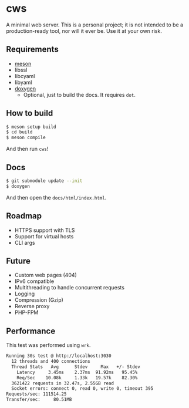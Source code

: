 # cws

A minimal web server. This is a personal project; it is not intended to be a production-ready tool, nor will it ever be. Use it at your own risk.

## Requirements

- [meson](https://mesonbuild.com/index.html)
- libssl
- libcyaml
- libyaml
- [doxygen](https://www.doxygen.nl/)
    - Optional, just to build the docs. It requires `dot`.

## How to build

```bash
$ meson setup build
$ cd build
$ meson compile
```

And then run `cws`!

## Docs

```bash
$ git submodule update --init
$ doxygen
```

And then open the `docs/html/index.html`.

## Roadmap

- HTTPS support with TLS
- Support for virtual hosts
- CLI args

## Future

- Custom web pages (404)
- IPv6 compatible
- Multithreading to handle concurrent requests
- Logging
- Compression (Gzip)
- Reverse proxy
- PHP-FPM

## Performance

This test was performed using `wrk`.

```bash
Running 30s test @ http://localhost:3030
  12 threads and 400 connections
  Thread Stats   Avg      Stdev     Max   +/- Stdev
    Latency     3.45ms    2.37ms  91.92ms   95.45%
    Req/Sec    10.08k     1.33k   19.57k    82.30%
  3621422 requests in 32.47s, 2.55GB read
  Socket errors: connect 0, read 0, write 0, timeout 395
Requests/sec: 111514.25
Transfer/sec:     80.51MB
```
